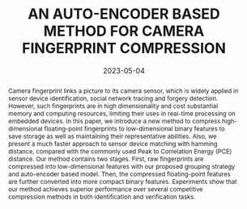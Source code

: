 ---
# 论文完整标题
title: 'AN AUTO-ENCODER BASED METHOD FOR CAMERA FINGERPRINT COMPRESSION'

# 论文作者，此处仅需填写本实验室成员（包括王老师）即可，使用中文姓名
authors:
  - 张凯旋
  - 刘子涵
  - 王士林

# 论文发表时间，年-月-日，大致即可
date: '2023-05-04'

# 论文类型， 可选：conference, journal
publication_types: ['conference']

# 会议/期刊名称及缩写
publication: In *IEEE International Conference on Acoustics, Speech and Signal Processing 2023*
publication_short: In *ICASSP 2023*

# 论文摘要，不要有换行
abstract: Camera fingerprint links a picture to its camera sensor, which is widely applied in sensor device identification, social network tracing and forgery detection. However, such fingerprints are in high dimensionality and cost substantial memory and computing resources, limiting their uses in real-time processing on embedded devices. In this paper, we introduce a new method to compress high-dimensional floating-point fingerprints to low-dimensional binary features to save storage as well as maintaining their representative abilities. Also, we present a much faster approach to sensor device matching with hamming distance, compared with the commonly used Peak to Correlation Energy (PCE) distance. Our method contains two stages. First, raw fingerprints are compressed into low-dimensional features with our proposed grouping strategy and auto-encoder based model. Then, the compressed floating-point features are further converted into more compact binary features. Experiments show that our method achieves superior performance over several competitive compression methods in both identification and verification tasks.

# 后续内容无需修改
url_pdf: ''
---